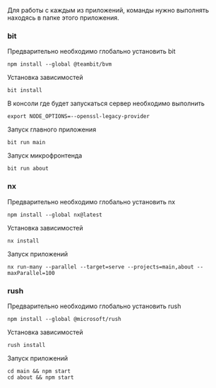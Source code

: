 Для работы с каждым из приложений, команды нужно выполнять находясь в папке этого приложения.

### bit

Предварительно необходимо глобально установить bit
```
npm install --global @teambit/bvm
```

Установка зависимостей
```
bit install
```

В консоли где будет запускаться сервер необходимо выполнить  
``` 
export NODE_OPTIONS=--openssl-legacy-provider 
``` 

Запуск главного приложения

```
bit run main
```

Запуск микрофронтенда 

```
bit run about
```

### nx

Предварительно необходимо глобально установить nx
```
npm install --global nx@latest
```

Установка зависимостей
```
nx install
```

Запуск приложений
```
nx run-many --parallel --target=serve --projects=main,about --maxParallel=100
```

### rush
Предварительно необходимо глобально установить rush
```
npm install --global @microsoft/rush
```

Установка зависимостей
```
rush install
```

Запуск приложений
```
cd main && npm start
cd about && npm start
```

